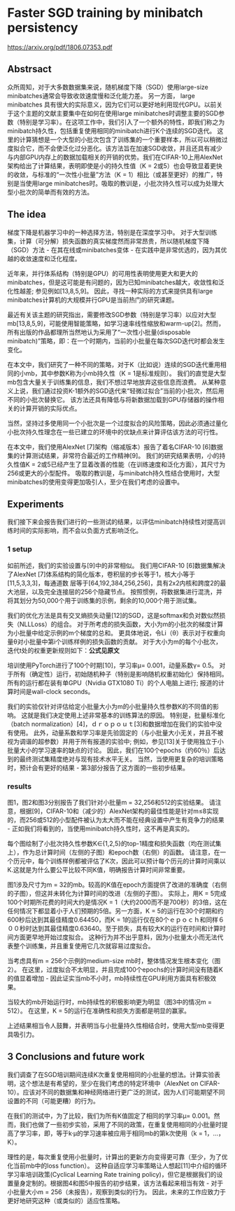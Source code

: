 # Faster SGD training by minibatch persistency
https://arxiv.org/pdf/1806.07353.pdf
## Abstrsact
众所周知，对于大多数数据集来说，随机梯度下降（SGD）使用large-size minibatches通常会导致收敛速度慢和泛化能力差。 另一方面， large minibatches 具有很大的实际意义，因为它们可以更好地利用现代GPU。以前关于这个主题的文献主要集中在如何在使用large minibatches时调整主要的SGD参数（特别是学习率）。在这项工作中，我们引入了一个额外的特性，即我们称之为minibatch持久性，包括重复使用相同的minibatch进行K个连续的SGD迭代。 这里的计算猜想是一个大型的小批次包含了训练集的一个重要样本，所以可以稍微过度拟合它，而不会使泛化过分恶化。该方法旨在加速SGD收敛，并且还具有减少与内部GPU内存上的数据加载相关的开销的优势。我们在CIFAR-10上用AlexNet架构给出了计算结果，表明即使是小的持久性值（K = 2或5）也会导致显着更快的收敛，与标准的“一次性小批量”方法（K = 1）相比（或甚至更好）的推广，特别是当使用large minibatches时。吸取的教训是，小批次持久性可以成为处理大型小批次的简单而有效的方法。
## The idea
梯度下降是机器学习中的一种选择方法，特别是在深度学习中。 对于大型训练集，计算（可分解）损失函数的真实梯度然而非常昂贵，所以随机梯度下降（SGD）方法 - 在其在线或minibatches变体 - 在实践中是非常优选的，因为其优越的收敛速度和泛化程度。

近年来，并行体系结构（特别是GPU）的可用性表明使用更大和更大的minibatches，但是这可能是有问题的，因为已知minibatches越大，收敛性和泛化性越差; 参见例如[13,8,5,9]。 因此，寻找一种实际的方式来提供具有large minibatches计算机的大规模并行GPU是当前热门的研究课题。

最近有关该主题的研究指出，需要修改SGD参数（特别是学习率）以应对大型mb[13,8,5,9]，可能使用智能策略，如学习速率线性缩放和warm-up[2]。然而，所有出版的作品都理所当然地认为采用了“一次性小批量(disposable minibatch)”策略，即：在一个时期内，当前的小批量在每次SGD迭代时都会发生变化。

在本文中，我们研究了一种不同的策略，对于K（比如说）连续的SGD迭代重用相同的小mb，其中参数K称为小mb持久性（K = 1是标准规则）。 我们的直觉是大型mb包含大量关于训练集的信息，我们不想过早地放弃这些信息而浪费。 从某种意义上说，我们通过投资K-1额外的SGD迭代来“轻微过拟合”当前的小批次，然后用不同的小批次替换它。 该方法还具有降低与将新数据加载到GPU存储器的操作相关的计算开销的实际优点。

当然，坚持过多使用同一个小批次是一个过度拟合的风险策略，因此必须通过量化小批次持久性理念在一些已建立的环境中的优缺点来计算评估该方法的可行性。

在本文中，我们使用AlexNet [7]架构（缩减版本）报告了着名CIFAR-10 [6]数据集的计算测试结果，非常符合最近的工作精神[9]。 我们的研究结果表明，小的持久性值K = 2或5已经产生了显着改善的性能（在训练速度和泛化方面），其尺寸为256或更大的小型配件。 吸取的教训是，与minibatch持久性结合使用时，大型minibatches的使用变得更加吸引人，至少在我们考虑的设置中。

## Experiments
我们接下来会报告我们进行的一些测试的结果，以评估minibatch持续性对提高训练时间的实际影响，而不会以负面方式影响泛化。
### 1 setup
如前所述，我们的实验设置与[9]中的非常相似。 我们用CIFAR-10 [6]数据集解决了AlexNet [7]体系结构的简化版本，卷积层的步长等于1，核大小等于[11,5,3,3,3]，每通道数 层等于[64,192,384,256,256]，具有2x2内核和跨度2的最大池层，以及完全连接层的256个隐藏节点。 按照惯例，将数据集进行混洗，并将其划分为50,000个用于训练集的示例，剩余的10,000个用于测试集。

我们的优化方法是具有交叉熵损失动量[12]的SGD，这是softmax和负对数似然损失（NLLLoss）的组合。 对于所考虑的损失函数，大小为m的小批次的梯度计算为小批量中给定示例的m个梯度的总和。 更具体地说，令Li（θ）表示对于权重向量θ对小批量中第i个训练样例的损失函数的贡献。 对于大小为m的每个小批次，迭代t处的权重更新规则如下：**公式见原文**

培训使用PyTorch进行了100个时期[10]，学习率μ= 0.001，动量系数γ= 0.5。 对于所有（确定性）运行，初始随机种子（特别是影响随机权重初始化）保持相同。
所有的运行都在装有单GPU（Nvidia GTX1080 Ti）的个人电脑上进行; 报道的计算时间是wall-clock seconds。

我们的实验仅针对评估给定小批量大小为m的小批量持久性参数K的不同值的影响。 这就是我们决定使用上述非常基本的训练算法的原因。 特别是，批量标准化（batch normalization）[4]，ｄｒｏｐｏｕｔ[3]和数据增加在我们的实验中没有使用。 此外，动量系数和学习率是先验固定的（与小批量大小无关，并且不被视为调谐的超参数）并用于所有报道的实验中; 例如，参见[13]关于使用独立于小批量大小的学习速率的缺点的讨论。 因此，我们在100个epochs（约60％）后达到的最终测试集精度绝对与现有技术水平无关。 当然，当使用更复杂的培训策略时，预计会有更好的结果 - 第3部分报告了这方面的一些初步结果。
### results
图1，图2和图3分别报告了我们针对小批量m = 32,256和512的实验结果。 请注意，根据[9]，CIFAR-10和（减少的）AlexNet架构的最佳性能是针对m≤8实现的，而256或512的小型配件被认为太大而不能在经典设置中产生有竞争力的结果 - 正如我们将看到的，当使用minibatch持久性时，这不再是真实的。

每个图绘制了小批次持久性参数K∈{1,2,5}的top-1精度和损失函数（均在测试集上），作为总计算时间（左侧的子图）和epoch数（右侧）的函数。 请注意，在一个历元中，每个训练样例都被评估了K次，因此可以预计每个历元的计算时间乘以K.这就是为什么要公平比较不同K值，明确报告计算时间非常重要。

图1涉及尺寸为m = 32的mb。较高的K值在epoch方面提供了改进的准确度（右侧的子图），但这并未转化为计算时间的改进（左侧的子图）。 实际上，用K = 5完成100个时期所花费的时间大约是情况K = 1（大约2000而不是700秒）的3倍，这在任何情况下都显着小于人们预期的5倍。另一方面，K = 5的运行在30个时期和约600秒后达到其最佳精度0.64450，而K = 1的运行仅在80个ｅｐｏｃｈ和同样６００秒时达到其最佳精度0.63640。至于损失，具有较大K的运行在时间和计算时间方面更早地开始过度拟合。 这种行为并不出乎意料，因为小批量太小而无法代表整个训练集，并且重复使用它几次就容易过度拟合。

当考虑具有m = 256个示例的medium-size mb时，整体情况发生根本变化（图2）。 在这里，过度拟合不太明显，并且完成100个epochs的计算时间没有随着K的值显着增加 - 因此证实当mb不小时，mb持续性在GPU利用方面具有积极效果。

当较大的mb开始运行时，mb持续性的积极影响更为明显（图3中的情况m = 512）。 在这里，K = 5的运行在准确性和损失方面都是明显的赢家。

上述结果相当令人鼓舞，并表明当与小批量持久性相结合时，使用大型mb变得更具吸引力。
## 3 Conclusions and future work
我们调查了在SGD培训期间连续K次重复使用相同的小批量的想法。计算实验表明，这个想法是有希望的，至少在我们考虑的特定环境中（AlexNet on CIFAR-10）。应该对不同的数据集和神经网络进行更广泛的测试，因为人们可能期望不同设置的不同（可能更糟）的行为。

在我们的测试中，为了比较，我们为所有K值固定了相同的学习率μ= 0.001。然而，我们也做了一些初步实验，采用了不同的政策，在重复使用相同的小批量时提高了学习率，即，等于k·μ的学习速率被应用于相同mb的第k次使用（k = 1，...，K）。

理性的是，每次重复使用小批量时，计算出的更新方向变得更可靠（至少，为了优化当前mb中的loss function）。 这种自适应学习率策略让人想起[11]中介绍的循环学习率培训政策(Cyclical Learning Rate training policy)，但它是根据我们的设置量身定制的。根据图4和图5中报告的初步结果，该方法看起来相当有效 - 对于小批量大小m = 256（未报告），观察到类似的行为。 因此，未来的工作应致力于更好地研究这种（或类似的）适应性策略。



